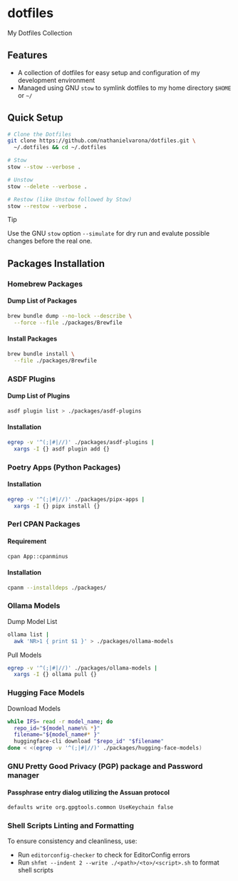 # dotfiles

My Dotfiles Collection

## Features

* A collection of dotfiles for easy setup and configuration of my development environment
* Managed using GNU `stow` to symlink dotfiles to my home directory `$HOME` or `~/`

## Quick Setup

```bash
# Clone the Dotfiles
git clone https://github.com/nathanielvarona/dotfiles.git \
  ~/.dotfiles && cd ~/.dotfiles

# Stow
stow --stow --verbose .

# Unstow
stow --delete --verbose .

# Restow (like Unstow followed by Stow)
stow --restow --verbose .
```

> [!TIP]
> Use the GNU `stow` option `--simulate` for dry run and evalute possible changes before the real one.

## Packages Installation

### Homebrew Packages

#### Dump List of Packages

```bash
brew bundle dump --no-lock --describe \
  --force --file ./packages/Brewfile
```

#### Install Packages

```bash
brew bundle install \
  --file ./packages/Brewfile
```

### ASDF Plugins

#### Dump List of Plugins

```bash
asdf plugin list > ./packages/asdf-plugins
```

#### Installation

```bash
egrep -v '^(;|#|//)' ./packages/asdf-plugins | 
  xargs -I {} asdf plugin add {}
```

### Poetry Apps (Python Packages)

#### Installation

```bash
egrep -v '^(;|#|//)' ./packages/pipx-apps | 
  xargs -I {} pipx install {}
```

### Perl CPAN Packages

#### Requirement

```bash
cpan App::cpanminus
```

#### Installation

```bash
cpanm --installdeps ./packages/
```

### Ollama Models

Dump Model List

```bash
ollama list | 
  awk 'NR>1 { print $1 }' > ./packages/ollama-models
```

Pull Models

```bash
egrep -v '^(;|#|//)' ./packages/ollama-models |
  xargs -I {} ollama pull {}
```

### Hugging Face Models

Download Models

```bash
while IFS= read -r model_name; do
  repo_id="${model_name%% *}"
  filename="${model_name#* }"
  huggingface-cli download "$repo_id" "$filename"
done < <(egrep -v '^(;|#|//)' ./packages/hugging-face-models)
```

### GNU Pretty Good Privacy (PGP) package and Password manager

#### Passphrase entry dialog utilizing the Assuan protocol

```bash
defaults write org.gpgtools.common UseKeychain false
```

### Shell Scripts Linting and Formatting

To ensure consistency and cleanliness, use:

* Run `editorconfig-checker` to check for EditorConfig errors
* Run `shfmt --indent 2 --write ./<path>/<to>/<script>.sh` to format shell scripts

